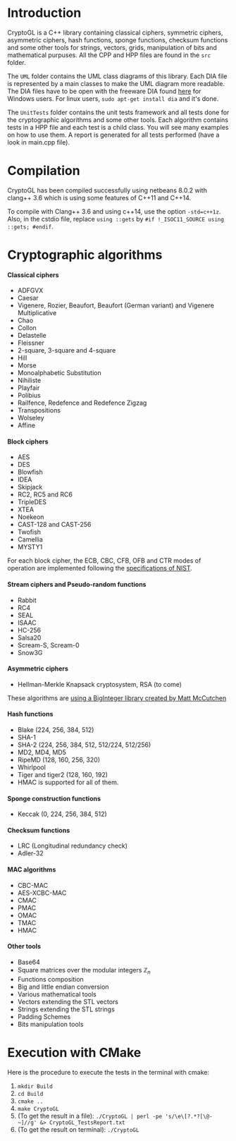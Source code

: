 
# Introduction

CryptoGL is a C++ library containing classical ciphers, symmetric ciphers, asymmetric ciphers, hash functions, sponge functions, checksum functions and some other tools for strings, vectors, grids, manipulation of bits and mathematical purpuses. All the CPP and HPP files are found in the `src` folder.

The `UML` folder contains the UML class diagrams of this library. Each DIA file is represented by a main classes to make the UML diagram more readable. The DIA files have to be open with the freeware DIA found [here](http://dia-installer.de/) for Windows users. For linux users, `sudo apt-get install dia` and it's done.

The `UnitTests` folder contains the unit tests framework and all tests done for the cryptographic algorithms and some other tools. Each algorithm contains tests in a HPP file and each test is a child class. You will see many examples on how to use them. A report is generated for all tests performed (have a look in main.cpp file).

# Compilation

CryptoGL has been compiled successfully using netbeans 8.0.2 with clang++ 3.6 which is using some features of C++11 and C++14.

To compile with Clang++ 3.6 and using c++14, use the option `-std=c++1z`.
Also, in the cstdio file, replace `using ::gets` by `#if !_ISOC11_SOURCE using ::gets; #endif`.


# Cryptographic algorithms

#### Classical ciphers

* ADFGVX
* Caesar
* Vigenere, Rozier, Beaufort, Beaufort (German variant) and Vigenere Multiplicative
* Chao
* Collon
* Delastelle
* Fleissner
* 2-square, 3-square and 4-square
* Hill
* Morse
* Monoalphabetic Substitution
* Nihiliste
* Playfair
* Polibius
* Railfence, Redefence and Redefence Zigzag
* Transpositions
* Wolseley
* Affine

#### Block ciphers

* AES
* DES
* Blowfish
* IDEA
* Skipjack
* RC2, RC5 and RC6
* TripleDES
* XTEA
* Noekeon
* CAST-128 and CAST-256
* Twofish
* Camellia
* MYSTY1

For each block cipher, the ECB, CBC, CFB, OFB and CTR modes of operation are implemented following the [specifications of NIST](http://csrc.nist.gov/groups/ST/toolkit/BCM/index.html).

#### Stream ciphers and Pseudo-random functions

* Rabbit
* RC4
* SEAL
* ISAAC
* HC-256
* Salsa20
* Scream-S, Scream-0
* Snow3G

#### Asymmetric ciphers 

* Hellman-Merkle Knapsack cryptosystem, RSA (to come)

These algorithms are [using a BigInteger library created by Matt McCutchen](https://mattmccutchen.net/bigint/)

#### Hash functions

* Blake (224, 256, 384, 512)
* SHA-1
* SHA-2 (224, 256, 384, 512, 512/224, 512/256)
* MD2, MD4, MD5
* RipeMD (128, 160, 256, 320)
* Whirlpool
* Tiger and tiger2 (128, 160, 192)
* HMAC is supported for all of them.

#### Sponge construction functions

* Keccak (0, 224, 256, 384, 512)

#### Checksum functions

* LRC (Longitudinal redundancy check)
* Adler-32

#### MAC algorithms

* CBC-MAC
* AES-XCBC-MAC
* CMAC
* PMAC
* OMAC
* TMAC
* HMAC

#### Other tools

* Base64
* Square matrices over the modular integers $\mathbb{Z}_n$
* Functions composition 
* Big and little endian conversion 
* Various mathematical tools
* Vectors extending the STL vectors
* Strings extending the STL strings
* Padding Schemes 
* Bits manipulation tools


# Execution with CMake

Here is the procedure to execute the tests in the terminal with cmake:

1. `mkdir Build`
2. `cd Build`
3. `cmake ..`
4. `make CryptoGL`
5. (To get the result in a file): `./CryptoGL | perl -pe 's/\e\[?.*?[\@-~]//g' &> CryptoGL_TestsReport.txt`
6. (To get the result on terminal): `./CryptoGL`
